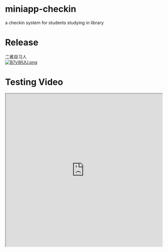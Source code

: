 # miniapp-checkin
a checkin system for students studying in library

# Release
二酱自习人  
[![B7vWUU.png](https://s1.ax1x.com/2020/11/09/B7vWUU.png)](https://imgchr.com/i/B7vWUU)

# Testing Video
<iframe height=498 width=510 src="http://jameshoi.github.io/files/final.mp4">
